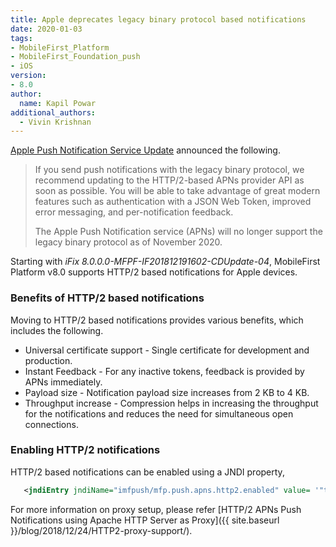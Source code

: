 ```yaml
---
title: Apple deprecates legacy binary protocol based notifications
date: 2020-01-03
tags:
- MobileFirst_Platform
- MobileFirst_Foundation_push
- iOS
version:
- 8.0
author:
  name: Kapil Powar
additional_authors:
  - Vivin Krishnan
---
```


[Apple Push Notification Service Update](https://developer.apple.com/news/?id=11042019a) announced the following.

>If you send push notifications with the legacy binary protocol, we recommend updating to the HTTP/2-based APNs provider API as soon as possible. You will be able to take advantage of great modern features such as authentication with a JSON Web Token, improved error messaging, and per-notification feedback.
>
>The Apple Push Notification service (APNs) will no longer support the legacy binary protocol as of November 2020.

Starting with *iFix 8.0.0.0-MFPF-IF201812191602-CDUpdate-04*, MobileFirst Platform v8.0 supports HTTP/2 based notifications for Apple devices.

### Benefits of HTTP/2 based notifications

Moving to HTTP/2 based notifications provides various benefits, which includes the following.

* Universal certificate support - Single certificate for development and production.
* Instant Feedback - For any inactive tokens, feedback is provided by APNs immediately.
* Payload size - Notification payload size increases from 2 KB to 4 KB.
* Throughput increase - Compression helps in increasing the throughput for the notifications and reduces the need for simultaneous open connections.

### Enabling HTTP/2 notifications

HTTP/2 based notifications can be enabled using a JNDI property,

 ```xml
    <jndiEntry jndiName="imfpush/mfp.push.apns.http2.enabled" value= '"true"'/>
 ```   

For more information on proxy setup, please refer [HTTP/2 APNs Push Notifications using Apache HTTP Server as Proxy]({{ site.baseurl }}/blog/2018/12/24/HTTP2-proxy-support/).
